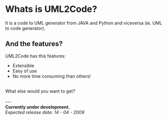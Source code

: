 # Whats is UML2Code? #
It is a code to UML generator from JAVA and Python and viceversa (ie. UML to code generator).
## And the features? ##
UML2Code has this features:
<ul>
<li>Extensible</li>
<li>Easy of use</li>
<li>No more time consuming than others!</li>
</ul>
<br>
What else would you want to get?<br>
<br>
---<br>
<strong>Currently under development.</strong>
<br>
<i>Expected release date: 14 - 04 - 2009</i>